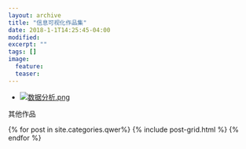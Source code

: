 ```yaml
---
layout: archive
title: "信息可视化作品集"
date: 2018-1-1T14:25:45-04:00
modified:
excerpt: ""
tags: []
image: 
  feature: 
  teaser:
---
```


- <a href="https://public.tableau.com/profile/qiu2775#!/vizhome/2018-01-05-/3?publish=yes" target="_blank">![数据分析.png](https://qiurulin.github.io/images/数据分析.png)</a>



其他作品
<div class="tiles">
{% for post in site.categories.qwer%}
  {% include post-grid.html %}
{% endfor %}
</div>